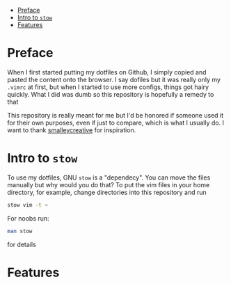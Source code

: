 - [Preface](#org0a39e45)
- [Intro to `stow`](#org86e421d)
- [Features](#org27f9e43)



<a id="org0a39e45"></a>

# Preface

When I first started putting my dotfiles on Github, I simply copied and pasted the content onto the browser. I say dofiles but it was really only my `.vimrc` at first, but when I started to use more configs, things got hairy quickly. What I did was dumb so this repository is hopefully a remedy to that

This repository is really meant for me but I'd be honored if someone used it for their own purposes, even if just to compare, which is what I usually do. I want to thank [smalleycreative](http://blog.smalleycreative.com/tutorials/using-git-and-github-to-manage-your-dotfiles/) for inspiration.


<a id="org86e421d"></a>

# Intro to `stow`

To use my dotfiles, GNU `stow` is a "dependecy". You can move the files manually but why would you do that? To put the vim files in your home directory, for example, change directories into this repository and run

```sh
stow vim -t ~
```

For noobs run:

```sh
man stow
```

for details


<a id="org27f9e43"></a>

# Features
